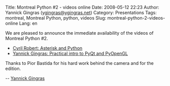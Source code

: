 Title: Montreal Python #2 - videos online
Date: 2008-05-12 22:23
Author: Yannick Gingras (ygingras@ygingras.net)
Category: Presentations
Tags: montreal, Montreal Python, python, videos
Slug: montreal-python-2-videos-online
Lang: en

We are pleased to announce the immediate availability of the videos of
Montreal Python \#2.

-   [Cyril Robert: Asterisk and Python][]
-   [Yannick Gingras: Practical intro to PyQt and PyOpenGL][]

Thanks to Pior Bastida for his hard work behind the camera and for the
edition.

-- [Yannick Gingras][]

  [Cyril Robert: Asterisk and Python]: http://video.google.com/videoplay?docid=-2134430227299882771
  [Yannick Gingras: Practical intro to PyQt and PyOpenGL]: http://video.google.com/videoplay?docid=1831337244910918313
  [Yannick Gingras]: http://ygingras.net
